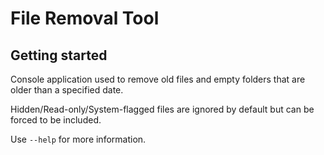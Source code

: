 # File Removal Tool

## Getting started

Console application used to remove old files and empty folders that are older than a specified date.

Hidden/Read-only/System-flagged files are ignored by default but can be forced to be included.

Use `--help` for more information.
